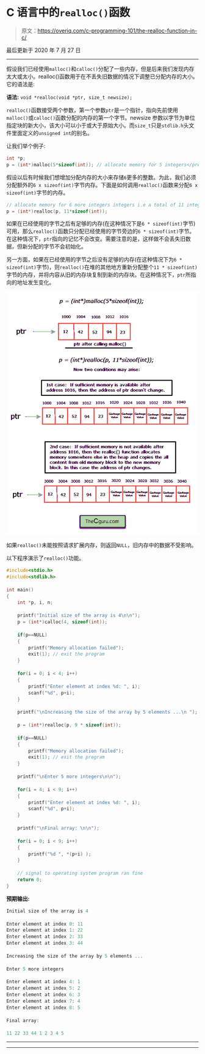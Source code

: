 # C 语言中的`realloc()`函数

> 原文：<https://overiq.com/c-programming-101/the-realloc-function-in-c/>

最后更新于 2020 年 7 月 27 日

* * *

假设我们已经使用`malloc()`和`calloc()`分配了一些内存，但是后来我们发现内存太大或太小。realloc()函数用于在不丢失旧数据的情况下调整已分配内存的大小。它的语法是:

**语法:** `void *realloc(void *ptr, size_t newsize);`

`realloc()`函数接受两个参数，第一个参数`ptr`是一个指针，指向先前使用`malloc()`或`calloc()`函数分配的内存的第一个字节。newsize 参数以字节为单位指定块的新大小，该大小可以小于或大于原始大小。而`size_t`只是`stdlib.h`头文件里面定义的`unsigned int`的别名。

让我们举个例子:

```c
int *p;
p = (int*)malloc(5*sizeof(int)); // allocate memory for 5 integers</pre>

```

假设以后有时候我们想增加分配内存的大小来存储`6`更多的整数。为此，我们必须分配额外的`6 x sizeof(int)`字节内存。下面是如何调用`realloc()`函数来分配`6 x sizeof(int)`字节的内存。

```c
// allocate memory for 6 more integers integers i.e a total of 11 integers
p = (int*)realloc(p, 11*sizeof(int));

```

如果在已经使用的字节之后有足够的内存(在这种情况下是`6 * sizeof(int)`字节)可用，那么`realloc()`函数只分配已经使用的字节旁边的`6 * sizeof(int)`字节。在这种情况下，`ptr`指向的记忆不会改变。需要注意的是，这样做不会丢失旧数据，但新分配的字节不会初始化。

另一方面，如果在已经使用的字节之后没有足够的内存(在这种情况下为`6 * sizeof(int)`字节)，则`realloc()`在堆的其他地方重新分配整个`11 * sizeof(int)`字节的内存，并将内容从旧的内存块复制到新的内存块。在这种情况下，`ptr`所指向的地址发生变化。

![](img/6584922289dc383af27f8aa6a3a2007a.png)

如果`realloc()`未能按照请求扩展内存，则返回`NULL`，旧内存中的数据不受影响。

以下程序演示了`realloc()`功能。

```c
#include<stdio.h>
#include<stdlib.h>

int main()
{
    int *p, i, n;

    printf("Initial size of the array is 4\n\n");
    p = (int*)calloc(4, sizeof(int));

    if(p==NULL)
    {
        printf("Memory allocation failed");
        exit(1); // exit the program
    }

    for(i = 0; i < 4; i++)
    {
        printf("Enter element at index %d: ", i);
        scanf("%d", p+i);
    }

    printf("\nIncreasing the size of the array by 5 elements ...\n ");

    p = (int*)realloc(p, 9 * sizeof(int));

    if(p==NULL)
    {
        printf("Memory allocation failed");
        exit(1); // exit the program
    }

    printf("\nEnter 5 more integers\n\n");

    for(i = 4; i < 9; i++)
    {
        printf("Enter element at index %d: ", i);
        scanf("%d", p+i);
    }

    printf("\nFinal array: \n\n");

    for(i = 0; i < 9; i++)
    {
        printf("%d ", *(p+i) );
    }

    // signal to operating system program ran fine
    return 0;
}

```

**预期输出:**

```c
Initial size of the array is 4

Enter element at index 0: 11
Enter element at index 1: 22
Enter element at index 2: 33
Enter element at index 3: 44

Increasing the size of the array by 5 elements ...

Enter 5 more integers

Enter element at index 4: 1
Enter element at index 5: 2
Enter element at index 6: 3
Enter element at index 7: 4
Enter element at index 8: 5

Final array:

11 22 33 44 1 2 3 4 5

```

* * *

* * *